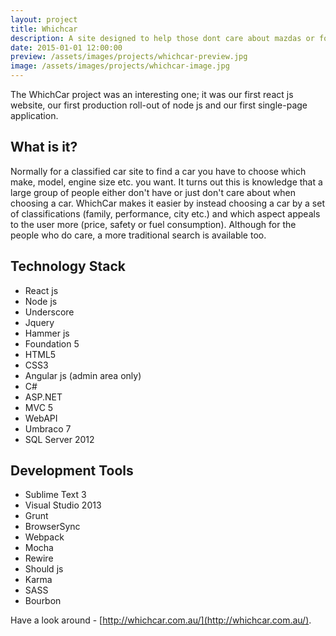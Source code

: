 ```yaml
---
layout: project
title: Whichcar
description: A site designed to help those dont care about mazdas or fords or whatever.
date: 2015-01-01 12:00:00
preview: /assets/images/projects/whichcar-preview.jpg
image: /assets/images/projects/whichcar-image.jpg
---
```

The WhichCar project was an interesting one; it was our first react js website, our first production roll-out of node js and our first single-page application.

What is it?
-----------

Normally for a classified car site to find a car you have to choose which make, model, engine size etc. you want. It turns out this is knowledge that a large group of people either don't have or just don't care about when choosing a car. WhichCar makes it easier by instead choosing a car by a set of classifications (family, performance, city etc.) and which aspect appeals to the user more (price, safety or fuel consumption). Although for the people who do care, a more traditional search is available too.

Technology Stack
----------------

- React js
- Node js
- Underscore
- Jquery
- Hammer js
- Foundation 5
- HTML5
- CSS3
- Angular js (admin area only)
- C#
- ASP.NET
- MVC 5
- WebAPI
- Umbraco 7
- SQL Server 2012

Development Tools
-----------------

- Sublime Text 3
- Visual Studio 2013
- Grunt
- BrowserSync
- Webpack
- Mocha
- Rewire
- Should js
- Karma
- SASS
- Bourbon

Have a look around - [http://whichcar.com.au/](http://whichcar.com.au/).
